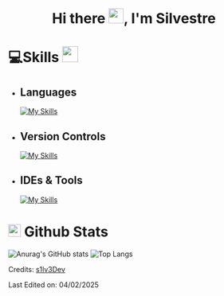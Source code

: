 <h1 align="center">Hi there <img src="https://raw.githubusercontent.com/MartinHeinz/MartinHeinz/master/wave.gif" width="30px">, I'm Silvestre</h1>

# 💻Skills <img src = "https://media2.giphy.com/media/QssGEmpkyEOhBCb7e1/giphy.gif?cid=ecf05e47a0n3gi1bfqntqmob8g9aid1oyj2wr3ds3mg700bl&rid=giphy.gif" width = 32px>

- ## Languages
    <!--![Java Badge](https://custom-icon-badges.demolab.com/badge/Java-ED8B00.svg?logo=java-colorful)
    ![JavaScript Badge](https://img.shields.io/badge/Javascript*-%23323330.svg?&logo=javascript&logoColor=%23F7DF1E&style=flat)
    ![CSS3 Badge](https://img.shields.io/badge/CSS3*-%231572B6.svg?&logo=css3&logoColor=white&style=flat) 
    ![HTML5 Badge](https://img.shields.io/badge/HTML5*-%23E34F26.svg?&logo=html5&logoColor=white&style=flat)-->
    [![My Skills](https://skillicons.dev/icons?i=html,css,java,mysql,js)](https://skillicons.dev)

- ## Version Controls
    <!--![Git Badge](https://img.shields.io/badge/Git-F05032?logo=git&logoColor=fff&style=flat)
    ![GitHub Badge](https://img.shields.io/badge/GitHub-181717?logo=github&logoColor=fff&style=flat)-->
    [![My Skills](https://skillicons.dev/icons?i=git,github,gitlab)](https://skillicons.dev)

- ## IDEs & Tools
    <!--![Visual Studio Code Badge](https://img.shields.io/badge/Visual%20Studio%20Code-007ACC?logo=visualstudiocode&logoColor=fff&style=flat)
    ![IntelliJ IDEA Badge](https://img.shields.io/badge/IntelliJ%20IDEA-000?logo=intellijidea&logoColor=fff&style=flat)
    ![Sublime Text Badge](https://img.shields.io/badge/Sublime%20Text-FF9800?logo=sublimetext&logoColor=fff&style=flat)
    ![Discord Badge](https://img.shields.io/badge/Discord-5865F2?logo=discord&logoColor=fff&style=flat)-->
    [![My Skills](https://skillicons.dev/icons?i=vscode,idea,sublime,linux,mint,windows)](https://skillicons.dev)

# <img src="https://media.giphy.com/media/iY8CRBdQXODJSCERIr/giphy.gif" width="25"> <b>Github Stats</b>

![Anurag's GitHub stats](https://github-readme-stats.vercel.app/api?username=anuraghazra&show_icons=true&theme=github_dark)
![Top Langs](https://github-readme-stats.vercel.app/api/top-langs/?username=s1lv3Dev&layout=compact&theme=github_dark)

Credits: [s1lv3Dev](https://github.com/s1lv3Dev)

Last Edited on: 04/02/2025